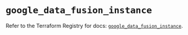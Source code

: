 # `google_data_fusion_instance`

Refer to the Terraform Registry for docs: [`google_data_fusion_instance`](https://registry.terraform.io/providers/hashicorp/google/6.24.0/docs/resources/data_fusion_instance).
